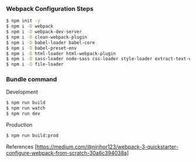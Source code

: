 ### Webpack Configuration Steps
```sh
$ npm init -y
$ npm i -D webpack
$ npm i -D webpack-dev-server
$ npm i -D clean-webpack-plugin
$ npm i -D babel-loader babel-core
$ npm i -D babel-preset-env
$ npm i -D html-loader html-webpack-plugin
$ npm i -D sass-loader node-sass css-loader style-loader extract-text-webpack-plugin
$ npm i -D file-loader
```

### Bundle command

Development
```sh
$ npm run build
$ npm run watch
$ npm run dev
```
Production
```sh
$ npm run build:prod
```

References
[https://medium.com/@nirjhor123/webpack-3-quickstarter-configure-webpack-from-scratch-30a6c394038a]
